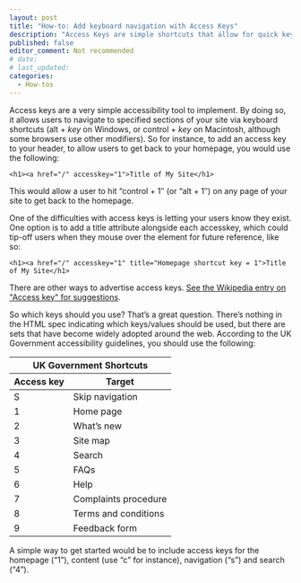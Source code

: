 ```yaml
---
layout: post
title: "How-to: Add keyboard navigation with Access Keys"
description: "Access Keys are simple shortcuts that allow for quick keyboard navigation."
published: false
editor_comment: Not recommended
# date:
# last_updated:
categories:
  - How-tos
---
```

Access keys are a very simple accessibility tool to implement. By doing so, it allows users to navigate to specified sections of your site via keyboard shortcuts (alt + _key_ on Windows, or control + _key_ on Macintosh, although some browsers use other modifiers). So for instance, to add an access key to your header, to allow users to get back to your homepage, you would use the following:

    <h1><a href="/" accesskey="1">Title of My Site</h1>

This would allow a user to hit “control + 1″ (or “alt + 1″) on any page of your site to get back to the homepage.

One of the difficulties with access keys is letting your users know they exist. One option is to add a title attribute alongside each accesskey, which could tip-off users when they mouse over the element for future reference, like so:

    <h1><a href="/" accesskey="1" title="Homepage shortcut key = 1">Title of My Site</h1>

There are other ways to advertise access keys. [See the Wikipedia entry on "Access key" for suggestions](https://en.wikipedia.org/wiki/Access_key).

So which keys should you use? That’s a great question. There’s nothing in the HTML spec indicating which keys/values should be used, but there are sets that have become widely adopted around the web. According to the UK Government accessibility guidelines, you should use the following:

<table class="table table-striped table-bordered">
  <thead>
    <tr><th colspan="2">UK Government Shortcuts</th></tr>
    <tr><th>Access key</th><th>Target</th></tr>
  </thead>
  <tbody>
    <tr><td>S</td><td>Skip navigation</td></tr>
    <tr><td>1</td><td>Home page</td></tr>
    <tr><td>2</td><td>What’s new</td></tr>
    <tr><td>3</td><td>Site map</td></tr>
    <tr><td>4</td><td>Search</td></tr>
    <tr><td>5</td><td>FAQs</td></tr>
    <tr><td>6</td><td>Help</td></tr>
    <tr><td>7</td><td>Complaints procedure</td></tr>
    <tr><td>8</td><td>Terms and conditions</td></tr>
    <tr><td>9</td><td>Feedback form</td></tr>
  </tbody>
</table>

A simple way to get started would be to include access keys for the homepage (“1”), content (use “c” for instance), navigation (“s”) and search (“4”).
